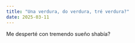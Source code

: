 ```yaml
---
title: "Una verdura, do verdura, tré verdura?"
date: 2025-03-11
---
```


Me desperté con tremendo sueño shabía?





